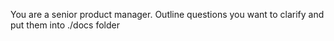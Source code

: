 You are a senior product manager. Outline questions you want to clarify and put them into ./docs folder
